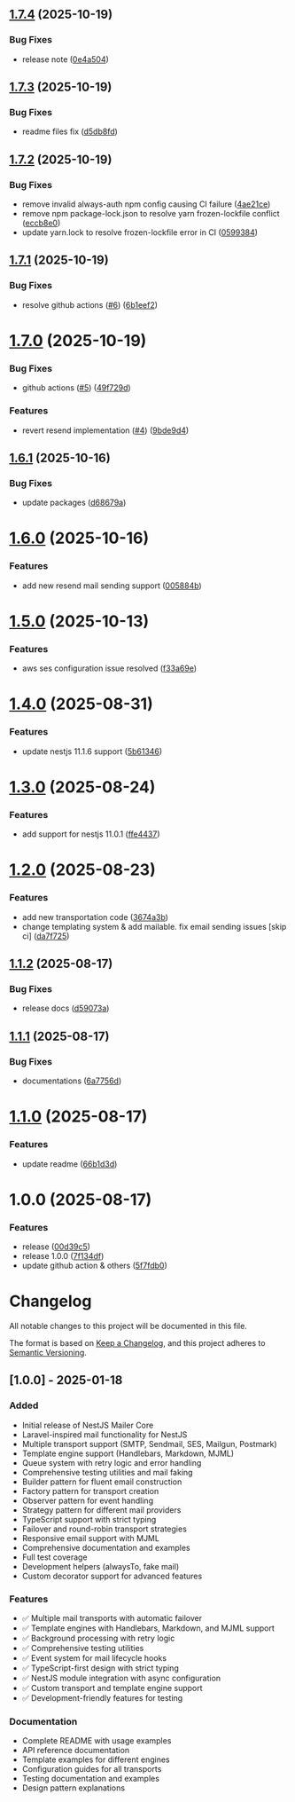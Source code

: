 ## [1.7.4](https://github.com/Mahmudulazamshohan/nestjs-mailable/compare/v1.7.3...v1.7.4) (2025-10-19)


### Bug Fixes

* release note ([0e4a504](https://github.com/Mahmudulazamshohan/nestjs-mailable/commit/0e4a504b79a7741ad47326702b21698b51f6e7e9))

## [1.7.3](https://github.com/Mahmudulazamshohan/nestjs-mailable/compare/v1.7.2...v1.7.3) (2025-10-19)


### Bug Fixes

* readme files fix ([d5db8fd](https://github.com/Mahmudulazamshohan/nestjs-mailable/commit/d5db8fd00e60fd961537b5768a2c230d49a6e57a))

## [1.7.2](https://github.com/Mahmudulazamshohan/nestjs-mailable/compare/v1.7.1...v1.7.2) (2025-10-19)


### Bug Fixes

* remove invalid always-auth npm config causing CI failure ([4ae21ce](https://github.com/Mahmudulazamshohan/nestjs-mailable/commit/4ae21ce809c7284e2ffc56c1774b680462017491))
* remove npm package-lock.json to resolve yarn frozen-lockfile conflict ([eccb8e0](https://github.com/Mahmudulazamshohan/nestjs-mailable/commit/eccb8e0090fa2128f4301b31e651c1316338d995))
* update yarn.lock to resolve frozen-lockfile error in CI ([0599384](https://github.com/Mahmudulazamshohan/nestjs-mailable/commit/05993842ee86d88b7d890a809f6d5c1b318ffb7d))

## [1.7.1](https://github.com/Mahmudulazamshohan/nestjs-mailable/compare/v1.7.0...v1.7.1) (2025-10-19)


### Bug Fixes

* resolve github actions ([#6](https://github.com/Mahmudulazamshohan/nestjs-mailable/issues/6)) ([6b1eef2](https://github.com/Mahmudulazamshohan/nestjs-mailable/commit/6b1eef29aa1b75889d2e46ad356a6e18611c2a8b))

# [1.7.0](https://github.com/Mahmudulazamshohan/nestjs-mailable/compare/v1.6.1...v1.7.0) (2025-10-19)


### Bug Fixes

* github actions ([#5](https://github.com/Mahmudulazamshohan/nestjs-mailable/issues/5)) ([49f729d](https://github.com/Mahmudulazamshohan/nestjs-mailable/commit/49f729dba69de2297dd0f36f7ea9f55f88691aa9))


### Features

* revert resend implementation ([#4](https://github.com/Mahmudulazamshohan/nestjs-mailable/issues/4)) ([9bde9d4](https://github.com/Mahmudulazamshohan/nestjs-mailable/commit/9bde9d497c052474930fa9ef69a3e308bcea9f92))

## [1.6.1](https://github.com/Mahmudulazamshohan/nestjs-mailable/compare/v1.6.0...v1.6.1) (2025-10-16)


### Bug Fixes

* update packages ([d68679a](https://github.com/Mahmudulazamshohan/nestjs-mailable/commit/d68679a53791d54136451a43b69df0092a66e902))

# [1.6.0](https://github.com/Mahmudulazamshohan/nestjs-mailable/compare/v1.5.0...v1.6.0) (2025-10-16)


### Features

* add new resend mail sending support ([005884b](https://github.com/Mahmudulazamshohan/nestjs-mailable/commit/005884b6fb372dd8ef191bef547cf7ff0156f871))

# [1.5.0](https://github.com/Mahmudulazamshohan/nestjs-mailable/compare/v1.4.0...v1.5.0) (2025-10-13)


### Features

* aws ses configuration issue resolved ([f33a69e](https://github.com/Mahmudulazamshohan/nestjs-mailable/commit/f33a69e29b5a041c9f711c5b39a559779052a5d2))

# [1.4.0](https://github.com/Mahmudulazamshohan/nestjs-mailable/compare/v1.3.0...v1.4.0) (2025-08-31)


### Features

* update nestjs 11.1.6 support ([5b61346](https://github.com/Mahmudulazamshohan/nestjs-mailable/commit/5b61346f9ba2fb2a3d3062f5443788e61a7b73a6))

# [1.3.0](https://github.com/Mahmudulazamshohan/nestjs-mailable/compare/v1.2.0...v1.3.0) (2025-08-24)


### Features

* add support for nestjs 11.0.1 ([ffe4437](https://github.com/Mahmudulazamshohan/nestjs-mailable/commit/ffe4437a68219e7bd743c0e3035f2baf10b4802f))

# [1.2.0](https://github.com/Mahmudulazamshohan/nestjs-mailable/compare/v1.1.2...v1.2.0) (2025-08-23)


### Features

* add new transportation code ([3674a3b](https://github.com/Mahmudulazamshohan/nestjs-mailable/commit/3674a3bc99b739887454201845bb3cc8ed5efd3a))
* change templating system & add mailable. fix email sending issues [skip ci] ([da7f725](https://github.com/Mahmudulazamshohan/nestjs-mailable/commit/da7f725bd56923c7bd5b905fdba70bff3057ac55))

## [1.1.2](https://github.com/Mahmudulazamshohan/nestjs-mailable/compare/v1.1.1...v1.1.2) (2025-08-17)


### Bug Fixes

* release docs ([d59073a](https://github.com/Mahmudulazamshohan/nestjs-mailable/commit/d59073a97e77d1829a5d4aaaf72d5a303492b9fa))

## [1.1.1](https://github.com/Mahmudulazamshohan/nestjs-mailable/compare/v1.1.0...v1.1.1) (2025-08-17)


### Bug Fixes

* documentations ([6a7756d](https://github.com/Mahmudulazamshohan/nestjs-mailable/commit/6a7756d6c89de70f2ff3b1572f0cf3c4e9478fbf))

# [1.1.0](https://github.com/Mahmudulazamshohan/nestjs-mailable/compare/v1.0.0...v1.1.0) (2025-08-17)


### Features

* update readme ([66b1d3d](https://github.com/Mahmudulazamshohan/nestjs-mailable/commit/66b1d3d0181ed4086bdcf83be92fc349dbd5ce84))

# 1.0.0 (2025-08-17)


### Features

* release ([00d39c5](https://github.com/Mahmudulazamshohan/nestjs-mailable/commit/00d39c55fd8b5fd8393dfff22dbb9b9b6fb5484d))
* release 1.0.0 ([7f134df](https://github.com/Mahmudulazamshohan/nestjs-mailable/commit/7f134dfee093a2da2ccea87ed97d617951ad42bf))
* update github action & others ([5f7fdb0](https://github.com/Mahmudulazamshohan/nestjs-mailable/commit/5f7fdb0f17640b7d7d7987822ea8a3a3ba73b589))

# Changelog

All notable changes to this project will be documented in this file.

The format is based on [Keep a Changelog](https://keepachangelog.com/en/1.0.0/),
and this project adheres to [Semantic Versioning](https://semver.org/spec/v2.0.0.html).

## [1.0.0] - 2025-01-18

### Added
- Initial release of NestJS Mailer Core
- Laravel-inspired mail functionality for NestJS
- Multiple transport support (SMTP, Sendmail, SES, Mailgun, Postmark)
- Template engine support (Handlebars, Markdown, MJML)
- Queue system with retry logic and error handling
- Comprehensive testing utilities and mail faking
- Builder pattern for fluent email construction
- Factory pattern for transport creation
- Observer pattern for event handling
- Strategy pattern for different mail providers
- TypeScript support with strict typing
- Failover and round-robin transport strategies
- Responsive email support with MJML
- Comprehensive documentation and examples
- Full test coverage
- Development helpers (alwaysTo, fake mail)
- Custom decorator support for advanced features

### Features
- ✅ Multiple mail transports with automatic failover
- ✅ Template engines with Handlebars, Markdown, and MJML support
- ✅ Background processing with retry logic
- ✅ Comprehensive testing utilities
- ✅ Event system for mail lifecycle hooks
- ✅ TypeScript-first design with strict typing
- ✅ NestJS module integration with async configuration
- ✅ Custom transport and template engine support
- ✅ Development-friendly features for testing

### Documentation
- Complete README with usage examples
- API reference documentation
- Template examples for different engines
- Configuration guides for all transports
- Testing documentation and examples
- Design pattern explanations
